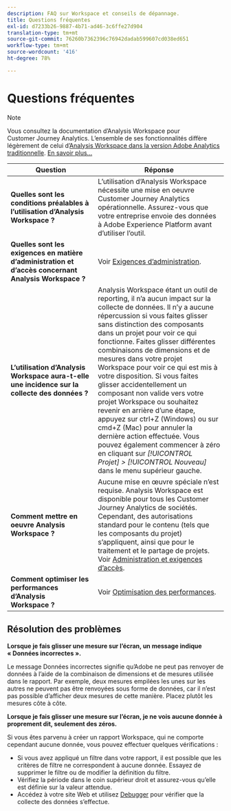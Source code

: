 ```yaml
---
description: FAQ sur Workspace et conseils de dépannage.
title: Questions fréquentes
exl-id: d7233b26-9887-4b71-ad46-3c6ffe27d904
translation-type: tm+mt
source-git-commit: 76260b7362396c76942dadab599607cd038ed651
workflow-type: tm+mt
source-wordcount: '416'
ht-degree: 78%

---
```


# Questions fréquentes

>[!NOTE]
>
>Vous consultez la documentation d’Analysis Workspace pour Customer Journey Analytics. L’ensemble de ses fonctionnalités diffère légèrement de celui d’[Analysis Workspace dans la version Adobe Analytics traditionnelle](https://docs.adobe.com/content/help/fr-FR/analytics/analyze/analysis-workspace/home.html). [En savoir plus...](/help/getting-started/cja-aa.md)

| Question | Réponse |
|--- |--- |
| **Quelles sont les conditions préalables à l’utilisation d’Analysis Workspace ?** | L’utilisation d’Analysis Workspace nécessite une mise en oeuvre Customer Journey Analytics opérationnelle. Assurez-vous que votre entreprise envoie des données à Adobe Experience Platform avant d’utiliser l’outil. |
| **Quelles sont les exigences en matière d’administration et d’accès concernant Analysis Workspace ?** | Voir [Exigences d’administration](/help/analysis-workspace/workspace-faq/frequently-asked-questions-analysis-workspace.md). |
| **L’utilisation d’Analysis Workspace aura-t-elle une incidence sur la collecte des données ?** | Analysis Workspace étant un outil de reporting, il n’a aucun impact sur la collecte de données. Il n’y a aucune répercussion si vous faites glisser sans distinction des composants dans un projet pour voir ce qui fonctionne. Faites glisser différentes combinaisons de dimensions et de mesures dans votre projet Workspace pour voir ce qui est mis à votre disposition. Si vous faites glisser accidentellement un composant non valide vers votre projet Workspace ou souhaitez revenir en arrière d’une étape, appuyez sur ctrl+Z (Windows) ou sur cmd+Z (Mac) pour annuler la dernière action effectuée. Vous pouvez également commencer à zéro en cliquant sur *[!UICONTROL Projet] > [!UICONTROL Nouveau]* dans le menu supérieur gauche. |
| **Comment mettre en oeuvre Analysis Workspace ?** | Aucune mise en œuvre spéciale n’est requise. Analysis Workspace est disponible pour tous les Customer Journey Analytics de sociétés. Cependant, des autorisations standard pour le contenu (tels que les composants du projet) s’appliquent, ainsi que pour le traitement et le partage de projets. Voir [Administration et exigences d’accès](/help/analysis-workspace/workspace-faq/frequently-asked-questions-analysis-workspace.md). |
| **Comment optimiser les performances d’Analysis Workspace ?** | Voir [Optimisation des performances](/help/analysis-workspace/workspace-faq/optimizing-performance.md). |

## Résolution des problèmes

**Lorsque je fais glisser une mesure sur l’écran, un message indique « Données incorrectes ».**

Le message Données incorrectes signifie qu’Adobe ne peut pas renvoyer de données à l’aide de la combinaison de dimensions et de mesures utilisée dans le rapport. Par exemple, deux mesures empilées les unes sur les autres ne peuvent pas être renvoyées sous forme de données, car il n’est pas possible d’afficher deux mesures de cette manière. Placez plutôt les mesures côte à côte.

**Lorsque je fais glisser une mesure sur l’écran, je ne vois aucune donnée à proprement dit, seulement des zéros.**

Si vous êtes parvenu à créer un rapport Workspace, qui ne comporte cependant aucune donnée, vous pouvez effectuer quelques vérifications :

* Si vous avez appliqué un filtre dans votre rapport, il est possible que les critères de filtre ne correspondent à aucune donnée. Essayez de supprimer le filtre ou de modifier la définition du filtre.
* Vérifiez la période dans le coin supérieur droit et assurez-vous qu’elle est définie sur la valeur attendue.
* Accédez à votre site Web et utilisez [Debugger](https://experienceleague.adobe.com/docs/debugger/using/experience-cloud-debugger.html?lang=fr) pour vérifier que la collecte des données s’effectue.
